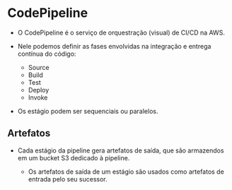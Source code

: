 # CodePipeline

- O CodePipeline é o serviço de orquestração (visual) de CI/CD na AWS.

- Nele podemos definir as fases envolvidas na integração e entrega contínua do código:
  - Source
  - Build
  - Test
  - Deploy 
  - Invoke

- Os estágio podem ser sequenciais ou paralelos.

## Artefatos
- Cada estágio da pipeline gera artefatos de saída, que são armazendos em um bucket S3 dedicado à pipeline.

  - Os artefatos de saída de um estágio são usados como artefatos de entrada pelo seu sucessor.